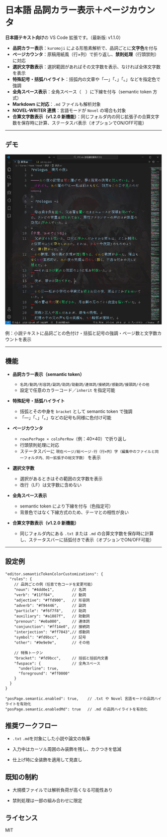 # 日本語 品詞カラー表示＋ページカウンタ

**日本語テキスト向け**の VS Code 拡張です。（最新版: v1.1.0）

- **品詞カラー表示**：`kuromoji` による形態素解析で、品詞ごとに**文字色**を付与
- **ページカウンタ**：原稿用紙風（行×列）で折り返し、**禁則処理**（行頭禁則）に対応
- **選択文字数表示**：選択範囲があればその文字数を表示、なければ全体文字数を表示
- **特殊記号・括弧ハイライト**：括弧内の文章や「—」「、」「。」などを指定色で強調
- **全角スペース表示**：全角スペース（　）に下線を付与（semantic token 方式）
- **Markdown に対応**：`.md` ファイルも解析対象
- **NOVEL-WRITER 連携**：言語モードが `Novel` の場合も対象
- **合算文字数表示（v1.2.0 新機能）**：同じフォルダ内の同じ拡張子の合算文字数を保存時に計算、ステータスバ表示（オプションでON/OFF可能）

---

## デモ

![Demo Screenshot](./demo/demo.png)

例：小説テキストに品詞ごとの色付け・括弧と記号の強調・ページ数と文字数カウントを表示

---

## 機能

- **品詞カラー表示（semantic token）**
  - `名詞/動詞/形容詞/副詞/助詞/助動詞/連体詞/接続詞/感動詞/接頭詞/その他`
  - 設定で任意のカラーコード／`inherit` を指定可能

- **特殊記号・括弧ハイライト**
  - 括弧とその中身を `bracket` として semantic token で強調
  - 「—」「、」「。」などの記号も同様に色付け可能

- **ページカウンタ**
  - `rowsPerPage × colsPerRow`（例：40×40）で折り返し
  - 行頭禁則処理に対応
  - ステータスバーに `現在ページ/総ページ-行（行×列）字（編集中のファイルと同一フォルダ内、同一拡張子の総文字数）` を表示

- **選択文字数**
  - 選択があるときはその範囲の文字数を表示
  - 改行（LF）は文字数に含めない

- **全角スペース表示**
  - semantic token により下線を付与（色指定可）
  - 背景色ではなく下線方式のため、テーマとの相性が良い
- **合算文字数表示（v1.2.0 新機能）**
  - 同じフォルダ内にある `.txt` または `.md` の合算文字数を保存時に計算し、ステータスバーに括弧付きで表示（オプションでON/OFF可能）

---

## 設定例

```jsonc
"editor.semanticTokenColorCustomizations": {
  "rules": {
    // 品詞ごとの例（任意で色コードを変更可能）
    "noun": "#4dd0e1",        // 名詞
    "verb": "#11ff84",        // 動詞
    "adjective": "#ffd900",   // 形容詞
    "adverb": "#f94446",      // 副詞
    "particle": "#f6f7f8",    // 助詞
    "auxiliary": "#a1887f",   // 助動詞
    "prenoun": "#e0a000",     // 連体詞
    "conjunction": "#ff14e0", // 接続詞
    "interjection": "#ff7043",// 感動詞
    "symbol": "#fd9bcc",      // 記号
    "other": "#9e9e9e",       // その他

    // 特殊トークン
    "bracket": "#fd9bcc",     // 括弧と括弧内文書
    "fwspace": {              // 全角スペース
      "underline": true,
      "foreground": "#ff0000"
    }
  }
}

"posPage.semantic.enabled": true,    // .txt や Novel 言語モードの品詞ハイライトを有効化
"posPage.semantic.enabledMd": true   // .md の品詞ハイライトを有効化

```


## 推奨ワークフロー

- `.txt` `.md`を対象にした小説や論文の執筆

- 入力中はカーソル周囲のみ装飾を残し、カクつきを低減

- 仕上げ時に全装飾を適用して見直し


## 既知の制約

- 大規模ファイルでは解析負荷が高くなる可能性あり

- 禁則処理は一部の組み合わせに限定


## ライセンス

MIT
